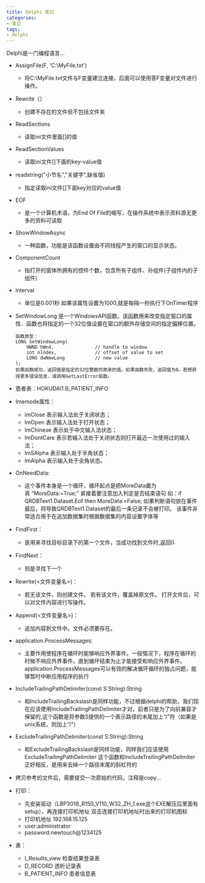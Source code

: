 ```yaml
---
title: Delphi 笔记
categories:
- 笔记
tags:
- delphi
---
```


Delphi是一门编程语言...
<!--more-->

- AssignFile(F, 'C:\MyFile.txt')
   - 将C:\MyFile.txt文件与F变量建立连接，后面可以使用答F变量对文件进行操作。
- Rewrite（）
   - 创建不存在的文件但不包括文件夹
- ReadSections
   - 读取ini文件里面[]的值
- ReadSectionValues
   - 读取ini文件[]下面的key-value值
- readstring("小节名","关键字",缺省值)
   - 指定读取ini文件[]下面key对应的value值
- EOF
   - 是一个计算机术语，为End Of File的缩写，在操作系统中表示资料源无更多的资料可读取
- ShowWindowAsync
   - 一种函数，功能是该函数设置由不同线程产生的窗口的显示状态。
- ComponentCount
   - 指打开的窗体所拥有的控件个数，包含所有子组件、孙组件(子组件内的子组件)
- interval
   - 单位是0.001秒.如果该属性设置为1000,就是每隔一秒执行下OnTimer程序
- SetWindowLong  是一个WindowsAPI函数。该函数用来改变指定窗口的属性．函数也将指定的一个32位值设置在窗口的额外存储空间的指定偏移位置。
	```
	函数原型：
	LONG SetWindowLong(
	    HWND hWnd,               // handle to window
	    int nlndex,              // offset of value to set
	    LONG dwNewLong           // new value
	);
	如果函数成功，返回值是指定的32位整数的原来的值。如果函数失败，返回值为0。若想获得更多错误信息，请调用GetLastError函数。
	```
- 患者表：HOKUDAI1.B_PATIENT_INFO
- Imemode属性：
   - imClose 表示输入法处于关闭状态；
   - ImOpen 表示输入法处于打开状态；
   - ImChinese 表示处于中文输入法状态；
   - ImDontCare 表示若输入法处于关闭状态则打开最近一次使用过的输入法；
   - ImSAlpha 表示输入处于半角状态；
   - ImAlpha 表示输入处于全角状态。
- OnNeedData:
   - 这个事件本身是一个循环，循环起点是把MoreData置为真 “MoreData:=True;”
	紧接着要注意加入判定是否结束语句
	如：if QRDBText1.Dataset.Eof then MoreData:=False;
	如果判断语句放在事件最后，将导致QRDBText1.Dataset的最后一条记录不会被打印。
	该事件非常适合用于在追加数据集时根据数据集的内容设置字体等
- FindFirst：
   - 是用来寻找目标目录下的第一个文件，当成功找到文件时,返回0.
- FindNext：
   - 则是寻找下一个
- Rewrite(<文件变量名>)：
   - 若无该文件，则创建文件。
	若有该文件，覆盖掉原文件。
	打开文件后，可以对文件内容进行写操作。

- Append(<文件变量名>)：
   - 追加内容到文件中。文件必须要存在。

- application.ProcessMessages:
   - 主要作用使程序在循环时能够响应外界事件。一般情况下，程序在循环的时候不响应外界事件。直到循环结束为止才能接受和响应外界事件。application.ProcessMessages可以有效的解决循环循环的独占问题，能够暂时中断应用程序的执行
- IncludeTrailingPathDelimiter(const S:String):String
   - 和IncludeTrailingBackslash是同样功能，不过根据delphi的帮助，我们现在应该使用IncludeTrailingPathDelimiter才对，前者只是为了向前兼容才保留的,这个函数是将参数S提供的一个表示路径的末尾加上“/”符（如果是unix系统，则加上“/”）
- ExcludeTrailingPathDelimiter(const S:String):String
   - 和ExcludeTrailingBackslash是同样功能，同样我们应该使用ExcludeTrailingPathDelimiter
这个函数和IncludeTrailingPathDelimiter正好相反，是用来去掉一个路径末尾的斜杠符的
- 拷贝参考的文件后，需要提交一次原始的代码，注释是copy...
- 打印：
   - 先安装驱动（LBP3018_R150_V110_W32_ZH_1.exe这个EXE解压后里面有setup），再连接打印机地址 双击连接打印机地址时出来的打印机图标
   - 打印机地址 192.168.15.125
   - user:administrator
   - password:newtouch@1234125
- 表：
   - I_Results_view 检查结果登录表
   - D_RECORD 透析记录表
   - B_PATIENT_INFO 患者信息表